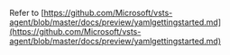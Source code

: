 Refer to [https://github.com/Microsoft/vsts-agent/blob/master/docs/preview/yamlgettingstarted.md](https://github.com/Microsoft/vsts-agent/blob/master/docs/preview/yamlgettingstarted.md)

<!--
# jsnode

```yaml
my build job:
  language: jsnode

  # jsnode language plugin knows it's node that it installs and had the node installer
  # yaml definitions define
  nodejs:
    - 0.12.7
    - 4.3.2

  # if steps do not exist the nodejs lang plugin will npm install, npm test
  # you can specify
  steps:
    - npm install
    - gulp
    - gulp test


    # the jsnode language plugin knows if a gulpfile to inject a gulp task
    - src/gulpfile.js

    - gulp src/gulptest.js test
    - gulp test

```
-->
